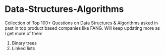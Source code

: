 # Data-Structures-Algorithms
Collection of Top 100+ Questions on Data Structures &amp; Algorithms asked in past in top product based companies like FANG. Will keep updating more as I get more of them

1. Binary trees
2. Linked lists
